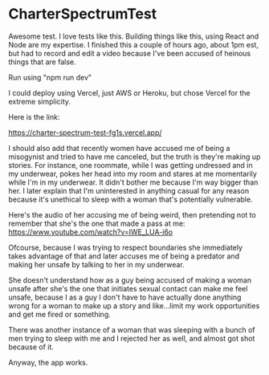 # CharterSpectrumTest

Awesome test. I love tests like this. Building things like this, using React and Node are my expertise. I finished this a couple of hours ago, about 1pm est, but had to record and edit a video because I've been accused of heinous things that are false.
 
Run using "npm run dev"

I could deploy using Vercel, just AWS or Heroku, but chose Vercel for the extreme simplicity. 

Here is the link:

https://charter-spectrum-test-fg1s.vercel.app/

I should also add that recently women have accused me of being a misogynist and tried to have me canceled, but the truth is they're making up stories. For instance, one roommate, while I was getting undressed and in my underwear, pokes her head into my room and stares at me momentarily while I'm in my underwear. It didn't bother me because I'm way bigger than her. I later explain that I'm uninterested in anything casual for any reason because it's unethical to sleep with a woman that's potentially vulnerable.

Here's the audio of her accusing me of being weird, then pretending not to remember that she's the one that made a pass at me:
https://www.youtube.com/watch?v=IWE_LUA-i6o

Ofcourse, because I was trying to respect boundaries she immediately takes advantage of that and later accuses me of being a predator and making her unsafe by talking to her in my underwear. 

She doesn't understand how as a guy being accused of making a woman unsafe after she's the one that initiates sexual contact can make me feel unsafe, because I as a guy I don't have to have actually done anything wrong for a woman to make up a story and like...limit my work opportunities and get me fired or something.

There was another instance of a woman that was sleeping with a bunch of men trying to sleep with me and I rejected her as well, and almost got shot because of it.

Anyway, the app works.

